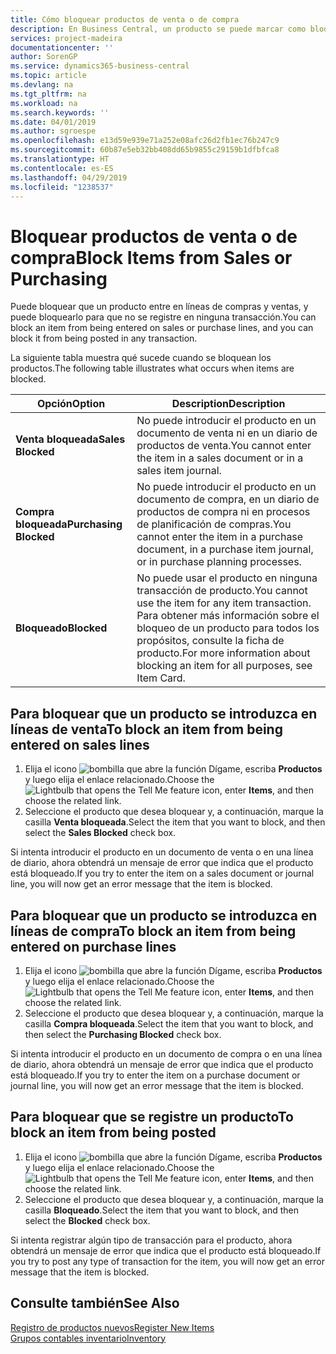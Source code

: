 ```yaml
---
title: Cómo bloquear productos de venta o de compra
description: En Business Central, un producto se puede marcar como bloqueado para ventas, bloqueado para compras o bloqueado para todos los propósitos.
services: project-madeira
documentationcenter: ''
author: SorenGP
ms.service: dynamics365-business-central
ms.topic: article
ms.devlang: na
ms.tgt_pltfrm: na
ms.workload: na
ms.search.keywords: ''
ms.date: 04/01/2019
ms.author: sgroespe
ms.openlocfilehash: e13d59e939e71a252e08afc26d2fb1ec76b247c9
ms.sourcegitcommit: 60b87e5eb32bb408dd65b9855c29159b1dfbfca8
ms.translationtype: HT
ms.contentlocale: es-ES
ms.lasthandoff: 04/29/2019
ms.locfileid: "1238537"
---
```

# <a name="block-items-from-sales-or-purchasing"></a><span data-ttu-id="ab767-103">Bloquear productos de venta o de compra</span><span class="sxs-lookup"><span data-stu-id="ab767-103">Block Items from Sales or Purchasing</span></span>
<span data-ttu-id="ab767-104">Puede bloquear que un producto entre en líneas de compras y ventas, y puede bloquearlo para que no se registre en ninguna transacción.</span><span class="sxs-lookup"><span data-stu-id="ab767-104">You can block an item from being entered on sales or purchase lines, and you can block it from being posted in any transaction.</span></span>  

<span data-ttu-id="ab767-105">La siguiente tabla muestra qué sucede cuando se bloquean los productos.</span><span class="sxs-lookup"><span data-stu-id="ab767-105">The following table illustrates what occurs when items are blocked.</span></span>  

|<span data-ttu-id="ab767-106">Opción</span><span class="sxs-lookup"><span data-stu-id="ab767-106">Option</span></span>|<span data-ttu-id="ab767-107">Description</span><span class="sxs-lookup"><span data-stu-id="ab767-107">Description</span></span>|  
|--------------------|------------|  
|<span data-ttu-id="ab767-108">**Venta bloqueada**</span><span class="sxs-lookup"><span data-stu-id="ab767-108">**Sales Blocked**</span></span>|<span data-ttu-id="ab767-109">No puede introducir el producto en un documento de venta ni en un diario de productos de venta.</span><span class="sxs-lookup"><span data-stu-id="ab767-109">You cannot enter the item in a sales document or in a sales item journal.</span></span>|  
|<span data-ttu-id="ab767-110">**Compra bloqueada**</span><span class="sxs-lookup"><span data-stu-id="ab767-110">**Purchasing Blocked**</span></span>|<span data-ttu-id="ab767-111">No puede introducir el producto en un documento de compra, en un diario de productos de compra ni en procesos de planificación de compras.</span><span class="sxs-lookup"><span data-stu-id="ab767-111">You cannot enter the item in a purchase document, in a purchase item journal, or in purchase planning processes.</span></span>|  
|<span data-ttu-id="ab767-112">**Bloqueado**</span><span class="sxs-lookup"><span data-stu-id="ab767-112">**Blocked**</span></span>|<span data-ttu-id="ab767-113">No puede usar el producto en ninguna transacción de producto.</span><span class="sxs-lookup"><span data-stu-id="ab767-113">You cannot use the item for any item transaction.</span></span> <span data-ttu-id="ab767-114">Para obtener más información sobre el bloqueo de un producto para todos los propósitos, consulte la ficha de producto.</span><span class="sxs-lookup"><span data-stu-id="ab767-114">For more information about blocking an item for all purposes, see Item Card.</span></span>|  

## <a name="to-block-an-item-from-being-entered-on-sales-lines"></a><span data-ttu-id="ab767-115">Para bloquear que un producto se introduzca en líneas de venta</span><span class="sxs-lookup"><span data-stu-id="ab767-115">To block an item from being entered on sales lines</span></span>  

1.  <span data-ttu-id="ab767-116">Elija el icono ![bombilla que abre la función Dígame](media/ui-search/search_small.png "Dígame que desea hacer"), escriba **Productos** y luego elija el enlace relacionado.</span><span class="sxs-lookup"><span data-stu-id="ab767-116">Choose the ![Lightbulb that opens the Tell Me feature](media/ui-search/search_small.png "Tell me what you want to do") icon, enter **Items**, and then choose the related link.</span></span>  
2.  <span data-ttu-id="ab767-117">Seleccione el producto que desea bloquear y, a continuación, marque la casilla **Venta bloqueada**.</span><span class="sxs-lookup"><span data-stu-id="ab767-117">Select the item that you want to block, and then select the **Sales Blocked** check box.</span></span>  

<span data-ttu-id="ab767-118">Si intenta introducir el producto en un documento de venta o en una línea de diario, ahora obtendrá un mensaje de error que indica que el producto está bloqueado.</span><span class="sxs-lookup"><span data-stu-id="ab767-118">If you try to enter the item on a sales document or journal line, you will now get an error message that the item is blocked.</span></span>

## <a name="to-block-an-item-from-being-entered-on-purchase-lines"></a><span data-ttu-id="ab767-119">Para bloquear que un producto se introduzca en líneas de compra</span><span class="sxs-lookup"><span data-stu-id="ab767-119">To block an item from being entered on purchase lines</span></span>  

1.  <span data-ttu-id="ab767-120">Elija el icono ![bombilla que abre la función Dígame](media/ui-search/search_small.png "Dígame que desea hacer"), escriba **Productos** y luego elija el enlace relacionado.</span><span class="sxs-lookup"><span data-stu-id="ab767-120">Choose the ![Lightbulb that opens the Tell Me feature](media/ui-search/search_small.png "Tell me what you want to do") icon, enter **Items**, and then choose the related link.</span></span>  
2.  <span data-ttu-id="ab767-121">Seleccione el producto que desea bloquear y, a continuación, marque la casilla **Compra bloqueada**.</span><span class="sxs-lookup"><span data-stu-id="ab767-121">Select the item that you want to block, and then select the **Purchasing Blocked** check box.</span></span>  

<span data-ttu-id="ab767-122">Si intenta introducir el producto en un documento de compra o en una línea de diario, ahora obtendrá un mensaje de error que indica que el producto está bloqueado.</span><span class="sxs-lookup"><span data-stu-id="ab767-122">If you try to enter the item on a purchase document or journal line, you will now get an error message that the item is blocked.</span></span>

## <a name="to-block-an-item-from-being-posted"></a><span data-ttu-id="ab767-123">Para bloquear que se registre un producto</span><span class="sxs-lookup"><span data-stu-id="ab767-123">To block an item from being posted</span></span>
1. <span data-ttu-id="ab767-124">Elija el icono ![bombilla que abre la función Dígame](media/ui-search/search_small.png "Dígame que desea hacer"), escriba **Productos** y luego elija el enlace relacionado.</span><span class="sxs-lookup"><span data-stu-id="ab767-124">Choose the ![Lightbulb that opens the Tell Me feature](media/ui-search/search_small.png "Tell me what you want to do") icon, enter **Items**, and then choose the related link.</span></span>
2. <span data-ttu-id="ab767-125">Seleccione el producto que desea bloquear y, a continuación, marque la casilla **Bloqueado**.</span><span class="sxs-lookup"><span data-stu-id="ab767-125">Select the item that you want to block, and then select the **Blocked** check box.</span></span>

<span data-ttu-id="ab767-126">Si intenta registrar algún tipo de transacción para el producto, ahora obtendrá un mensaje de error que indica que el producto está bloqueado.</span><span class="sxs-lookup"><span data-stu-id="ab767-126">If you try to post any type of transaction for the item, you will now get an error message that the item is blocked.</span></span>

## <a name="see-also"></a><span data-ttu-id="ab767-127">Consulte también</span><span class="sxs-lookup"><span data-stu-id="ab767-127">See Also</span></span>  
[<span data-ttu-id="ab767-128">Registro de productos nuevos</span><span class="sxs-lookup"><span data-stu-id="ab767-128">Register New Items</span></span>](inventory-how-register-new-items.md)  
[<span data-ttu-id="ab767-129">Grupos contables inventario</span><span class="sxs-lookup"><span data-stu-id="ab767-129">Inventory</span></span>](inventory-manage-inventory.md)  
